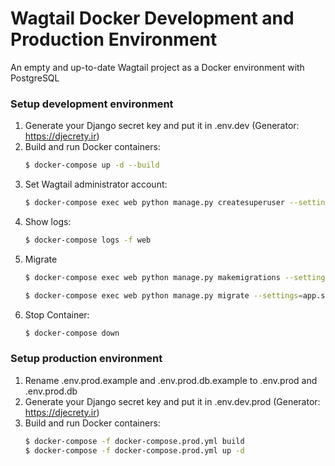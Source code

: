 # Wagtail Docker Development and Production Environment
An empty and up-to-date Wagtail project as a Docker environment with PostgreSQL

### Setup development environment
1. Generate your Django secret key and put it in .env.dev (Generator: https://djecrety.ir)
1. Build and run Docker containers:
    ```sh
    $ docker-compose up -d --build
    ```
1. Set Wagtail administrator account:
    ```sh
    $ docker-compose exec web python manage.py createsuperuser --settings=app.settings.dev
    ```
 1. Show logs:
    ```sh
    $ docker-compose logs -f web
    ```
1. Migrate    
    ```sh
    $ docker-compose exec web python manage.py makemigrations --settings=app.settings.dev
    ```
    ```sh
    $ docker-compose exec web python manage.py migrate --settings=app.settings.dev
     ```   
1. Stop Container:
    ```sh
    $ docker-compose down
    ```
### Setup production environment
1. Rename .env.prod.example and .env.prod.db.example to .env.prod and .env.prod.db
1. Generate your Django secret key and put it in .env.dev.prod (Generator: https://djecrety.ir)
1. Build and run Docker containers:
    ```sh
    $ docker-compose -f docker-compose.prod.yml build
    $ docker-compose -f docker-compose.prod.yml up -d
    ```

